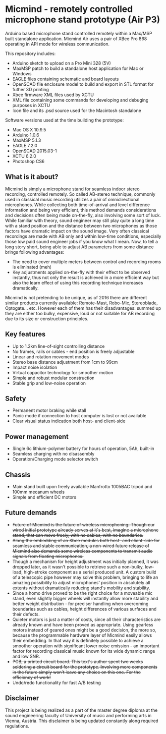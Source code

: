 # Micmind - remotely controlled microphone stand prototype (Air P3)
Arduino based microphone stand controlled remotely within a Max/MSP built standalone application. Micmind Air uses a pair of XBee Pro 868 operating in API mode for wireless communication.

This repository includes:
* Arduino sketch to upload on a Pro Mini 328 (5V)
* MaxMSP patch to build a standalone host application for Mac or Windows
* EAGLE files containing schematic and board layouts
* OpenSCAD file enclosure model to build and export in STL format for futher 3D printing
* Xbee firmware XML files used by XCTU
* XML file containing some commands for developing and debuging purposes in XCTU
* Icon file and its .psd source used for the Macintosh standalone

Software versions used at the time building the prototype:
* Mac OS X 10.9.5
* Arduino 1.0.6
* MaxMSP 5.1.3
* EAGLE 7.2.0
* OpenSCAD 2015.03-1
* XCTU 6.2.0
* Photoshop CS6

## What is it about?

Micmind is simply a microphone stand for seamless indoor stereo recording, controlled remotely. So called AB-stereo technique, commonly used in classical music recording utilizes a pair of omnidirectional microphones. While collecting both time-of-arrival and level difference information and being very efficient, this method demands considerations and decisions often being made on-the-fly, also involving some sort of luck. While familiar with theory, sound engineer may still play quite a long time with a stand position and the distance between two microphones as those factors have dramatic impact on the sound image. Very often classical recordings are made with AB only and within low-time conditions, especially those low paid sound engineer jobs if you know what I mean. Now, to tell a long story short, being able to adjust AB parameters from some distance brings following advantages:
* The need to cover multiple meters between control and recording rooms is eliminated (meh)
* Key adjustments applied on-the-fly with their effect to be observed instantly, thus not only the result is achieved in a more efficient way but also the learn effect of using this recording technique increases dramatically.

Micmind is not pretending to be unique, as of 2016 there are different similar products currently available: Remote-Mast, Robo-Mic, Stereoblade, Optogate... etc. However each of them has their disadvantages: summed up they are either too bulky, expensive, loud or not suitable for AB recording due to its size or construction principles.

## Key features
* Up to 1.2km line-of-sight controlling distance
* No frames, rails or cables - end position is freely adjustable
* Linear and rotation movement modes
* Stereo base distance adjustment from 1cm to 99cm
* Impact noise isolation
* Virtual capacitor technology for smoother motion
* Simple and robust modular construction
* Stable grip and low-noise operation

## Safety
* Permanent motor braking while stall
* Panic mode if connection to host computer is lost or not available
* Clear visual status indication both host- and client-side

## Power management
* Single 6c lithium-polymer battery for hours of operation, 5Ah, built-in
* Seamless charging with no disassembly
* Operation/Charging mode selector switch

## Chassis
* Main stand built upon freely available Manfrotto 1005BAC tripod and 100mm mecanum wheels
* Simple and efficient DC motors

## Future demands
* ~~Future of Micmind is the future of wireless microphoning. Though our wired initial prototype already serves at it's best, imagine a microphone stand, that can move freely, with no cables, with no boundaries.~~
* ~~Along the embedding of an Xbee modules both host- and client-side for seamless and stable communication, a non-wired future release of Micmind also demands some wireless components to transmit audio signals from floating microphones.~~
* Though a mechanism for height adjustment was initially planned, it was dropped later, as it wasn't possible to retrieve such a non-bulky, low-load, high-stroke component as a serial produced unit. A custom build of a telescopic pipe however may solve this problem, bringing to life an amazing possibility to adjust microphones' position in absolutely all extents without dramatically reducing stand's mobility and stability. 
* Since a homo drive proved to be the right choice for a moveable mic stand, even slightly bigger wheels will instantly allow more stability and better weight distribution - for preciser handling when overcoming boundaries such as cables, height differences of various surfaces and their defects.
* Quieter motors is just a matter of costs, since all their characteristics are already known and have been proved as appropriate. Using gearless motors instead of geared ones might be a good decision, the more so, because the programmable hardware layer of Micmind easily allows their embedding. In that way it is definitely possible to achieve a smoother operation with significant lower noise emission - an important factor for recording classical music known for its wide dynamic range and low SNR.
* ~~PCB, a printed circuit board. This text's author spent two weeks soldering a circuit board for the prototype. Involving more components in the future simply won't leave any choice on this one. For the efficiency of work!~~
* Undo/redo functionality for fast A/B testing

## Disclaimer
This project is being realized as a part of the master degree diploma at the sound engineering faculty of University of music and performing arts in Vienna, Austria.
This disclaimer is being updated constantly along required regulations.
